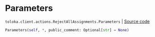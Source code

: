 # Parameters
`toloka.client.actions.RejectAllAssignments.Parameters` | [Source code](https://github.com/Toloka/toloka-kit/blob/v1.2.2/src/client/actions.py#L213)

```python
Parameters(self, *, public_comment: Optional[str] = None)
```

